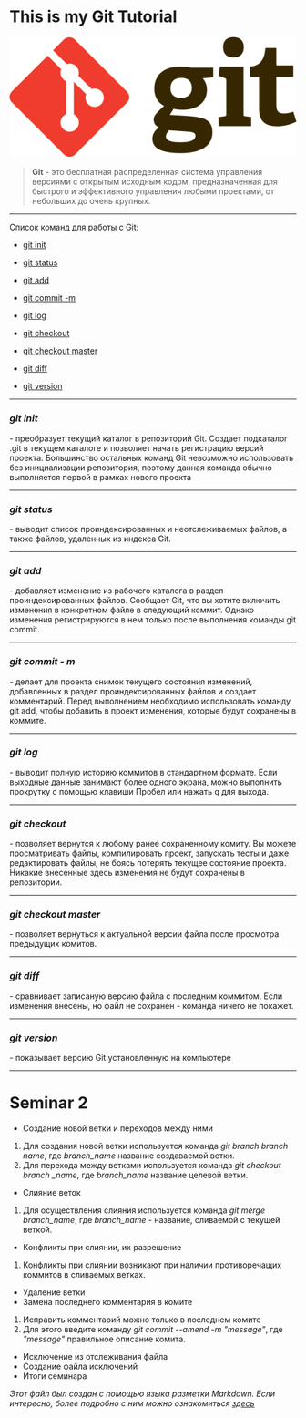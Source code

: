 # This is my Git Tutorial
![Logo_Git](/Git-logo.svg "Логотип Git")
>**Git**
\- это бесплатная распределенная система управления версиями с открытым исходным кодом, предназначенная для быстрого и эффективного управления любыми проектами, от небольших до очень крупных.
***
Список команд для работы с Git:

* [git init](#git-init)

* [git status](#git-status)

* [git add](#git-add)

* [git commit -m](#git-commit---m)

* [git log](#git-log)

* [git checkout](#git-checkout)

* [git checkout master](#git-checkout-master)

* [git diff](#git-diff)

* [git version](#git-version)

***
### ***git init***

\- преобразует текущий каталог в репозиторий Git. Создает подкаталог .git в текущем каталоге и позволяет начать регистрацию версий проекта. Большинство остальных команд Git невозможно использовать без инициализации репозитория, поэтому данная команда обычно выполняется первой в рамках нового проекта

***

### ***git status***

\- выводит список проиндексированных и неотслеживаемых файлов, а также файлов, удаленных из индекса Git.

***

### ***git add***

\- добавляет изменение из рабочего каталога в раздел проиндексированных файлов. Cообщает Git, что вы хотите включить изменения в конкретном файле в следующий коммит. Однако изменения регистрируются в нем только после выполнения команды git commit.

***

### ***git commit - m***

\- делает для проекта снимок текущего состояния изменений, добавленных в раздел проиндексированных файлов и создает комментарий. Перед выполнением необходимо использовать команду git add, чтобы добавить в проект изменения, которые будут сохранены в коммите.

***

### ***git log***

\- выводит полную историю коммитов в стандартном формате. Если выходные данные занимают более одного экрана, можно выполнить прокрутку с помощью клавиши Пробел или нажать q для выхода.

***

### ***git checkout***

\- позволяет вернутся к любому ранее сохраненному комиту. Вы можете просматривать файлы, компилировать проект, запускать тесты и даже редактировать файлы, не боясь потерять текущее состояние проекта. Никакие внесенные здесь изменения не будут сохранены в репозитории.

***

### ***git checkout master***

\- позволяет вернуться к актуальной версии файла после просмотра предыдущих комитов.

***

### ***git diff***

\- сравнивает записаную версию файла с последним коммитом. Если изменения внесены, но файл не сохранен - команда ничего не покажет.

***

### ***git version***

\- показывает версию Git установленную на компьютере

***

# Seminar 2

* Создание новой ветки и переходов между ними
1. Для создания новой ветки используется команда *git branch branch name*, где *branch_name* название создаваемой ветки.
2. Для перехода между ветками используется команда *git checkout branch _name*, где *branch_name* название целевой ветки.
* Слияние веток

1. Для осуществления слияния используется команда *git merge branch_name*, где *branch_name* - название, сливаемой с текущей веткой.
* Конфликты при слиянии, их разрешение
1. Конфликты при слиянии возникают при наличии противоречащих коммитов в сливаемых ветках.
* Удаление ветки
* Замена последнего комментария в комите
1. Исправить комментарий можно только в последнем комите
2. Для этого введите команду *git commit --amend -m "message"*, где *"message"* правильное описание комита.
* Исключение из отслеживания файла
* Создание файла исключений
* Итоги семинара

*Этот файл был создан с помощью языка разметки Markdown. Если интересно, более подробно с ним можно ознакомиться*
[*здесь*](https://gist.github.com/Jekins/2bf2d0638163f1294637)